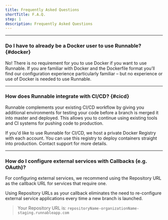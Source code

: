 ```yaml
---
title: Frequently Asked Questions
shortTitle: F.A.Q.
step: 1
description: Frequently Asked Questions
---
```


---

### Do I have to already be a Docker user to use Runnable? {#docker}

No!  There is no requirement for you to use Docker if you want to use Runnable.  If you are familiar with Docker and the Dockerfile format you’ll find our configuration experience particularly familiar – but no experience or use of Docker is needed to use Runnable.

---

### How does Runnable integrate with CI/CD? {#cicd}

Runnable complements your existing CI/CD workflow by giving you additional environments for testing your code before a branch is merged it into master and deployed. This allows you to continue using existing tools and CI systems for pushing code to production.

If you'd like to use Runnable for CI/CD, we host a private Docker Registry with each account. You can use this registry to deploy containers straight into production. Contact support for more details.

---

### How do I configure external services with Callbacks (e.g. OAuth)?

For configuring external services, we recommend using the Repository URL as the callback URL for services that require one.

Using Repository URLs as your callback eliminates the need to re-configure external service applications every time a new branch is launched.

> Your Repository URL is:
`repositoryName-organizationName-staging.runnableapp.com`
